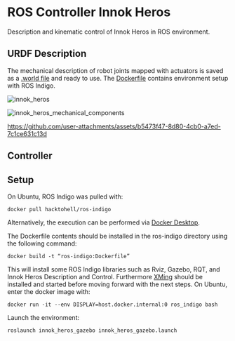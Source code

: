 # ROS Controller Innok Heros

Description and kinematic control of Innok Heros in ROS environment.


## URDF Description
The mechanical description of robot joints mapped with actuators is saved as a [.world file](https://github.com/lenigovi/ROS-Innok-Heros-Controller/blob/main/Innok_Heros_Description/worlds/innok_heros.world) and ready to use. The [Dockerfile](https://github.com/lenigovi/ROS-Innok-Heros-Controller/blob/main/Dockerfile) contains environment setup with ROS Indigo.

![innok_heros](https://github.com/user-attachments/assets/f38a3aee-11e2-4a8a-b1dc-70073dc9c971)

![innok_heros_mechanical_components](https://github.com/user-attachments/assets/250cbe9b-8d5b-46b0-9cab-4643af16803e)

https://github.com/user-attachments/assets/b5473f47-8d80-4cb0-a7ed-7c1ce631c13d


## Controller


## Setup

On Ubuntu, ROS Indigo was pulled with:

    docker pull hacktohell/ros-indigo

Alternatively, the execution can be performed via [Docker Desktop](https://www.docker.com/products/docker-desktop).

The Dockerfile contents should be installed in the ros-indigo directory using the following command:

    docker build -t “ros-indigo:Dockerfile”

This will install some ROS Indigo libraries such as Rviz, Gazebo, RQT, and Innok Heros Description and Control. Furthermore [XMing](http://www.straightrunning.com/XmingNotes/) should be installed and started before moving forward with the next steps. On Ubuntu, enter the docker image with:

    docker run -it --env DISPLAY=host.docker.internal:0 ros_indigo bash

Launch the environment:

    roslaunch innok_heros_gazebo innok_heros_gazebo.launch




